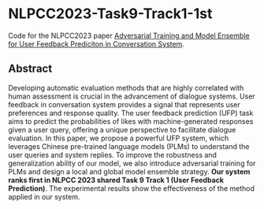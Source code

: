 # NLPCC2023-Task9-Track1-1st
Code for the NLPCC2023 paper [Adversarial Training and Model Ensemble for User Feedback Prediciton in Conversation System](https://link.springer.com/chapter/10.1007/978-3-031-44699-3_33).
## Abstract
Developing automatic evaluation methods that are highly correlated with human assessment is crucial in the advancement of dialogue systems. User feedback in conversation system provides a signal that represents user preferences and response quality. The user feedback prediction (UFP) task aims to predict the probabilities of likes with machine-generated responses given a user query, offering a unique perspective to facilitate dialogue evaluation. In this paper, we propose a powerful UFP system, which leverages Chinese pre-trained language models (PLMs) to understand the user queries and system replies. To improve the robustness and generalization ability of our model, we also introduce adversarial training for PLMs and design a local and global model ensemble strategy. **Our system ranks first in NLPCC 2023 shared Task 9 Track 1 (User Feedback Prediction)**. The experimental results show the effectiveness of the method applied in our system.
